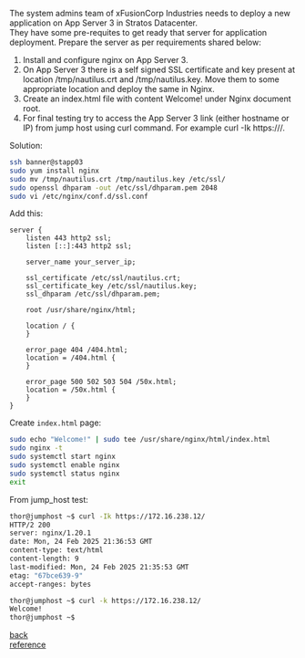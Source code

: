 The system admins team of xFusionCorp Industries needs to deploy a new application on App Server 3 in Stratos Datacenter.  
They have some pre-requites to get ready that server for application deployment. Prepare the server as per requirements shared below:  
1. Install and configure nginx on App Server 3.  
2. On App Server 3 there is a self signed SSL certificate and key present at location /tmp/nautilus.crt and /tmp/nautilus.key. Move them to some appropriate location and deploy the same in Nginx.  
3. Create an index.html file with content Welcome! under Nginx document root.  
4. For final testing try to access the App Server 3 link (either hostname or IP) from jump host using curl command. For example curl -Ik https://<app-server-ip>/.

Solution:  
```bash
ssh banner@stapp03
sudo yum install nginx
sudo mv /tmp/nautilus.crt /tmp/nautilus.key /etc/ssl/
sudo openssl dhparam -out /etc/ssl/dhparam.pem 2048
sudo vi /etc/nginx/conf.d/ssl.conf
```
Add this:  
```
server {
    listen 443 http2 ssl;
    listen [::]:443 http2 ssl;

    server_name your_server_ip;

    ssl_certificate /etc/ssl/nautilus.crt;
    ssl_certificate_key /etc/ssl/nautilus.key;
    ssl_dhparam /etc/ssl/dhparam.pem;

    root /usr/share/nginx/html;

    location / {
    }

    error_page 404 /404.html;
    location = /404.html {
    }

    error_page 500 502 503 504 /50x.html;
    location = /50x.html {
    }
}
```
Create `index.html` page:  
```bash
sudo echo "Welcome!" | sudo tee /usr/share/nginx/html/index.html
sudo nginx -t
sudo systemctl start nginx
sudo systemctl enable nginx
sudo systemctl status nginx
exit
```
From jump_host test:  
```bash
thor@jumphost ~$ curl -Ik https://172.16.238.12/
HTTP/2 200 
server: nginx/1.20.1
date: Mon, 24 Feb 2025 21:36:53 GMT
content-type: text/html
content-length: 9
last-modified: Mon, 24 Feb 2025 21:35:53 GMT
etag: "67bce639-9"
accept-ranges: bytes

thor@jumphost ~$ curl -k https://172.16.238.12/
Welcome!
thor@jumphost ~$
```
[back](https://github.com/MederD/Kodekloud-Engineer-Tasks)   
[reference](https://www.digitalocean.com/community/tutorials/how-to-create-a-self-signed-ssl-certificate-for-nginx-on-centos-7)


